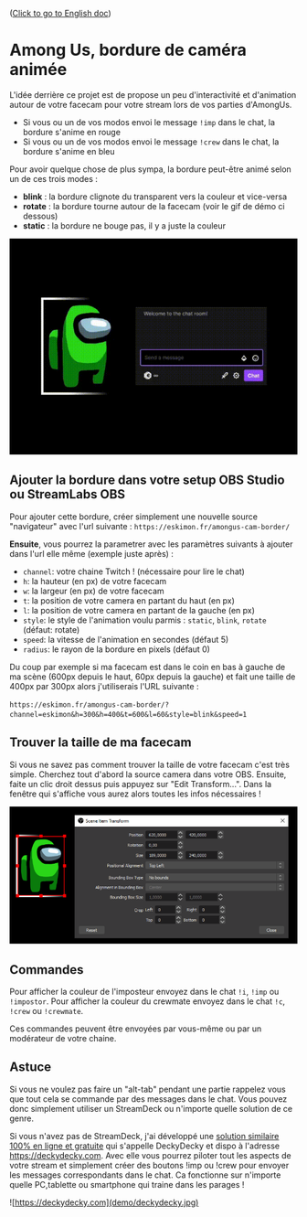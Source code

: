 ([Click to go to English doc](README.md))

# Among Us, bordure de caméra animée

L'idée derrière ce projet est de propose un peu d'interactivité et d'animation autour de votre facecam pour votre stream lors de vos parties d'AmongUs.

- Si vous ou un de vos modos envoi le message `!imp` dans le chat, la bordure s'anime en rouge
- Si vous ou un de vos modos envoi le message `!crew` dans le chat, la bordure s'anime en bleu

Pour avoir quelque chose de plus sympa, la bordure peut-être animé selon un de ces trois modes :

- **blink** : la bordure clignote du transparent vers la couleur et vice-versa
- **rotate** : la bordure tourne autour de la facecam (voir le gif de démo ci dessous)
- **static** : la bordure ne bouge pas, il y a juste la couleur

[![Voici un gif de démo](demo/amongus-border.gif)](demo/amongus-border.mp4)

## Ajouter la bordure dans votre setup OBS Studio ou StreamLabs OBS

Pour ajouter cette bordure, créer simplement une nouvelle source "navigateur" avec l'url suivante : `https://eskimon.fr/amongus-cam-border/`

**Ensuite**, vous pourrez la parametrer avec les paramètres suivants à ajouter dans l'url elle même (exemple juste après) :

- `channel`: votre chaine Twitch ! (nécessaire pour lire le chat)
- `h`: la hauteur (en px) de votre facecam
- `w`: la largeur (en px) de votre facecam
- `t`: la position de votre camera en partant du haut (en px)
- `l`: la position de votre camera en partant de la gauche (en px)
- `style`: le style de l'animation voulu parmis : `static`, `blink`, `rotate` (défaut: rotate)
- `speed`: la vitesse de l'animation en secondes (défaut 5)
- `radius`: le rayon de la bordure en pixels (défaut 0)

Du coup par exemple si ma facecam est dans le coin en bas à gauche de ma scène (600px depuis le haut, 60px depuis la gauche) et fait une taille de 400px par 300px alors j'utiliserais l'URL suivante :

`https://eskimon.fr/amongus-cam-border/?channel=eskimon&h=300&h=400&t=600&l=60&style=blink&speed=1`

## Trouver la taille de ma facecam

Si vous ne savez pas comment trouver la taille de votre facecam c'est très simple. Cherchez tout d'abord la source camera dans votre OBS. Ensuite, faite un clic droit dessus puis appuyez sur "Edit Transform...". Dans la fenêtre qui s'affiche vous aurez alors toutes les infos nécessaires !

![Le menu "Edit Transform..."](demo/edit-modal.png)

## Commandes

Pour afficher la couleur de l'imposteur envoyez dans le chat `!i`, `!imp` ou `!impostor`.
Pour afficher la couleur du crewmate envoyez dans le chat `!c`, `!crew` ou `!crewmate`.

Ces commandes peuvent être envoyées par vous-même ou par un modérateur de votre chaine.

## Astuce

Si vous ne voulez pas faire un "alt-tab" pendant une partie rappelez vous que tout cela se commande par des messages dans le chat. Vous pouvez donc simplement utiliser un StreamDeck ou n'importe quelle solution de ce genre.

Si vous n'avez pas de StreamDeck, j'ai développé une [solution similaire 100% en ligne et gratuite](https://deckydecky.com) qui s'appelle DeckyDecky et dispo à l'adresse <https://deckydecky.com>. Avec elle vous pourrez piloter tout les aspects de votre stream et simplement créer des boutons !imp ou !crew pour envoyer les messages correspondants dans le chat. Ca fonctionne sur n'importe quelle PC,tablette ou smartphone qui traine dans les parages !

![https://deckydecky.com](demo/deckydecky.jpg)
